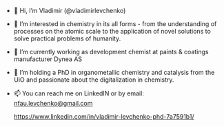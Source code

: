 - 👋 Hi, I’m Vladimir (@vladimirlevchenko)
- 👀 I’m interested in chemistry in its all forms - from the understanding of processes on the atomic scale to the application of novel solutions to solve practical problems of humanity.
- 🌱 I’m currently working as development chemist at paints & coatings manufacturer Dynea AS
- 💞️ I’m holding a PhD in organometallic chemistry and catalysis from the UiO and passionate about the digitalization in chemistry.
- 📫 You can reach me on LinkedIN or by email: nfau.levchenko@gmail.com

  https://www.linkedin.com/in/vladimir-levchenko-phd-7a7591b1/

<!---
vladimirlevchenko/vladimirlevchenko is a ✨ special ✨ repository because its `README.md` (this file) appears on your GitHub profile.
You can click the Preview link to take a look at your changes.
--->
